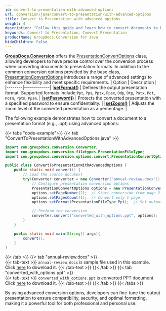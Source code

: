```yaml
---
id: convert-to-presentation-with-advanced-options
url: conversion/java/convert-to-presentation-with-advanced-options
title: Convert to Presentation with advanced options
weight: 4
description: "Follow this guide and learn how to convert documents to PowerPoint presentations of PPT, PPTX formats with height, width, DPI, margins and other customizations using GroupDocs.Conversion for Java."
keywords: Convert to Presentation, Convert Presentation
productName: GroupDocs.Conversion for Java
hideChildren: False
---
```


[**GroupDocs.Conversion**](https://products.groupdocs.com/conversion/java) offers the [PresentationConvertOptions](https://reference.groupdocs.com/conversion/java/com.groupdocs.conversion.options.convert/presentationconvertoptions/) class, allowing developers to have precise control over the conversion process when converting documents to presentation formats. In addition to the common conversion options provided by the base class, [PresentationConvertOptions](https://reference.groupdocs.com/conversion/java/com.groupdocs.conversion.options.convert/presentationconvertoptions/) introduces a range of advanced settings to enhance flexibility and meet specific requirements.
| Option | Description |
|--------|-------------|
|[**setFormat()**](https://reference.groupdocs.com/conversion/java/com.groupdocs.conversion.options.convert/convertoptions/#setFormat-com.groupdocs.conversion.filetypes.FileType-) | Defines the output presentation format. Supported formats include:`Ppt`, `Pps`, `Pptx`, `Ppsx`, `Odp`, `Otp`, `Potx`, `Pot`, `Potm`, `Pptm`, `Ppsm`. |
|[**setPassword()**](https://reference.groupdocs.com/conversion/java/com.groupdocs.conversion.options.convert/presentationconvertoptions/#setPassword-java.lang.String-) | Protects the converted presentation with a specified password to ensure confidentiality. |
|[**setZoom()**](https://reference.groupdocs.com/conversion/java/com.groupdocs.conversion.options.convert/presentationconvertoptions/#setZoom-int-) | Adjusts the zoom level of the converted presentation as a percentage. |

The following example demonstrates how to convert a document to a presentation format (e.g., .ppt) using advanced options:

{{< tabs "code-example">}}
{{< tab "ConvertToPresentationWithAdvancedOptions.java" >}}  
```java
import com.groupdocs.conversion.Converter;
import com.groupdocs.conversion.filetypes.PresentationFileType;
import com.groupdocs.conversion.options.convert.PresentationConvertOptions;

public class ConvertToPresentationWithAdvancedOptions {
    public static void convert() {
        // Load the source document
        try(Converter converter = new Converter("annual-review.docx")) {
            // Configure presentation conversion options
            PresentationConvertOptions options = new PresentationConvertOptions();
            options.setPageNumber(2);  // Start conversion from page 2
            options.setPagesCount(1);  // Convert only 1 page
            options.setFormat(PresentationFileType.Ppt);  // Set output format to PowerPoint (.ppt)

            // Perform the conversion
            converter.convert("converted_with_options.ppt", options);
        }
    }

    public static void main(String[] args){
        convert();
    }
}
```
{{< /tab >}}
{{< tab "annual-review.docx" >}}  
{{< tab-text >}}
`annual-review.docx` is sample file used in this example. Click [here](/conversion/java/_sample_files/developer-guide/converting-documents/convert-to-presentation-with-advanced-options/annual-review.docx) to download it.
{{< /tab-text >}}
{{< /tab >}}
{{< tab "converted_with_options.ppt" >}}  
{{< tab-text >}}
`converted_with_options.ppt` is converted PPT document. Click [here](/conversion/java/_sample_files/developer-guide/converting-documents/convert-to-presentation-with-advanced-options/converted_with_options.ppt) to download it.
{{< /tab-text >}}
{{< /tab >}}
{{< /tabs >}}

By using advanced conversion options, developers can fine-tune the output presentation to ensure compatibility, security, and optimal formatting, making it a powerful tool for both professional and personal use.